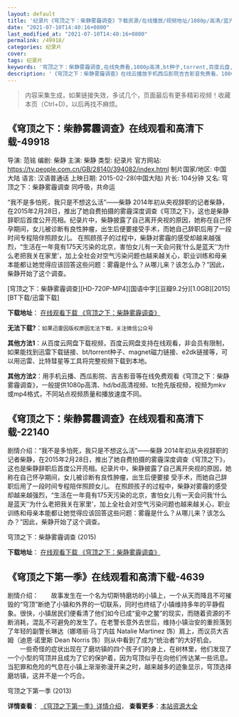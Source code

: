 ```yaml
---
layout: default
title: '纪录片《穹顶之下：柴静雾霾调查》下载资源/在线播放/视频地址/1080p/高清/蓝光'
date: "2021-07-10T14:40:16+0800"
last_modified_at: "2021-07-10T14:40:16+0800"
permalink: /49918/
categories: 纪录片
cover:
tags: 纪录片
keywords: '穹顶之下：柴静雾霾调查,在线免费看,1080p高清,bt种子,torrent,百度云盘,magnet,磁力链,迅雷下载资源'
description: '《穹顶之下：柴静雾霾调查》在线云播放手机西瓜影院吉吉影音免费看，1080p高清bd/hd未删减完整版和tc抢先枪版，mkv/mp4格式，附带bt/torrent种子、magnet/磁力链、百度云盘、网盘资源迅雷下载链接'
---
```


>内容采集生成，如果链接失效，多试几个，页面最后有更多精彩视频！收藏本页（Ctrl+D)，以后再找不麻烦。


## 《穹顶之下：柴静雾霾调查》在线观看和高清下载-49918

导演: 范铭 编剧: 柴静 主演: 柴静 类型: 纪录片 官方网站: https://tv.people.com.cn/GB/28140/394082/index.html 制片国家/地区: 中国大陆 语言: 汉语普通话 上映日期: 2015-02-28(中国大陆) 片长: 104分钟 又名: 穹顶之下：柴静雾霾调查 同呼吸，共命运

“我不是多怕死，我只是不想这么活”——柴静 2014年初从央视辞职的记者柴静，在2015年2月28日，推出了她自费拍摄的雾霾深度调查《穹顶之下》，这也是柴静辞职后首度公开亮相。纪录片中，柴静披露了自己离开央视的原因，她称在自己怀孕期间，女儿被诊断有良性肿瘤，出生后便要接受手术，而她自己辞职后用了一段时间专程陪伴照顾女儿。 在照顾孩子的过程中，柴静对雾霾的感受却越来越强烈，“生活在一年竟有175天污染的北京，害怕女儿有一天会问我‘什么是蓝天’‘为什么老把我关在家里’，加上全社会对空气污染问题也越来越关心，职业训练和母亲本能都让她觉得应该回答这些问题：雾霾是什么？从哪儿来？该怎么办？”因此，柴静开始了这个调查。


[穹顶之下：柴静雾霾调查][HD-720P-MP4][国语中字][豆瓣9.2分][1.0GB][2015][BT下载/迅雷下载]

**下载地址**： [在线观看下载 《穹顶之下：柴静雾霾调查》](https://www.btdx8.com/torrent/qiongdingzhixia_2015.html) 


**无法下载?**：`如果迅雷因版权原因无法下载，关注微信公众号 `

**其他方法1**：从百度云网盘下载视频，百度云网盘支持在线观看，非会员有限制，如果能找到迅雷下载链接、bt/torrent种子、magnet磁力链接、e2dk链接等，可以用迅雷、比特彗星等工具将完整视频下载到本地。

**其他方法2**：用手机云播、西瓜影院、吉吉影音等在线免费观看《穹顶之下：柴静雾霾调查》，一般提供1080p高清、hd/bd高清视频、tc抢先版视频，视频为mkv或mp4格式，不同站点视频质量和播放速度不同。


## 《穹顶之下：柴静雾霾调查》在线观看和高清下载-22140

剧情介绍：“我不是多怕死，我只是不想这么活”——柴静 2014年初从央视辞职的记者柴静，在2015年2月28日，推出了她自费拍摄的雾霾深度调查《穹顶之下》，这也是柴静辞职后首度公开亮相。纪录片中，柴静披露了自己离开央视的原因，她称在自己怀孕期间，女儿被诊断有良性肿瘤，出生后便要接 受手术，而她自己辞职后用了一段时间专程陪伴照顾女儿。 在照顾孩子的过程中，柴静对雾霾的感受却越来越强烈，“生活在一年竟有175天污染的北京，害怕女儿有一天会问我‘什么是蓝天’‘为什么老把我关在家里’，加上全社会对空气污染问题也越来越关心，职业训练和母亲本能都让她觉得应该回答这些问题：雾霾是什么？从哪儿来？该怎么办？”因此，柴静开始了这个调查。


穹顶之下：柴静雾霾调查 (2015)

**下载地址**： [在线观看下载 《穹顶之下：柴静雾霾调查》](https://www.btbtdy.me/btdy/dy698.html) 


## 《穹顶之下第一季》在线观看和高清下载-4639

剧情介绍：　　故事发生在一个名为切斯特磨坊的小镇上，一个从天而降且不可摧毁的“穹顶”断绝了小镇和外界的一切联系，同时也终结了小镇维持多年的平静假象。很快，小镇居民们便看清了他们如今已成“瓮中之鳖”的现实，而随着资源的不断消耗，混乱不可避免的发生了。在老警长意外去世后，维持小镇治安的重担落到了年轻的副警长琳达（娜塔丽·马丁内兹 Natalie Martinez 饰）肩上，而议员大吉姆（迪恩·诺里斯 Dean Norris 饰）则从中看到了成为“统治者”的大好机会。  　　一些奇怪的症状出现在了磨坊镇的四个孩子们的身上，在树林里，他们发现了一个小型的穹顶并且成为了它的保护着，因为穹顶似乎在向他们传达某一些讯息。当犯罪和危险的气息在小镇上渐渐弥漫开来之时，越来越多的迹象显示，穹顶选择磨坊镇，这并不是一个巧合。


穹顶之下第一季 (2013)

**详情查看**： [《穹顶之下第一季》详情介绍](/movie/4639/)， **查看更多**：[本站资源大全](/movie/t/all/)

